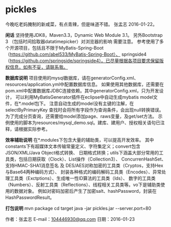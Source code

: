 # pickles 
今晚吃老妈腌制的新咸菜，有点青辣，但是味道不错。    张孟志  2016-01-22。

**闲话**
坚持使用JDK8，Maven3.3，Dynamic Web Module 3.1。
另外Bootstrap 3 （包括时间拾取器datatimepicker）对浏览器的影响 需要注意。
参考使用了多个开源项目，包括且不限于MyBatis-Spring-Boot（https://github.com/abel533/MyBatis-Spring-Boot）、
springside4（https://github.com/springside/springside4）。已尽量根据各项目要求保留版权信息，如有不妥，请联系我。
  
**数据库说明**
项目使用的mysql数据库，请在generatorConfig.xml、resources/application.yml中配置数据库信息。
如果使用其他数据库，还需要在pom.xml中配置数据库JDBC连接依赖。其中generatorConfig.xml，只为开发设计，
可以利用MyBatisGenerator插件在eclipse中自动生成mybatis model文件，在*.model包下。
注意自动生成的model没有主键的注解，在selectByPrimaryKey 查找时会将所有字段作为查询条件，会出现null转换错误。
为了完成分页查询，还需要给model添加page、raws变量，及get/set方法。
示例使用的脚本为resources/mysql_demo.sql。建库、建用户、授权相关语句已注释，请根据实际参考。

**效率辅助说明**
在*.modules下包含大量的辅助类，可以提高开发效率。
其中constants下有超媒体文本传输常量定义、字符集定义；convert包含JSON/XML/Java Object格式转换、
日期格式转换；utils下涵盖大部分常用的工具类，包括日期获取（Clock）、List操作（Collection3）、
ConcurrenHashSet、支持HMAC-SHA1消息签名 及 DES/AES对称加密的工具类（Cryptos，支持Hex与Base64两种编码方式）、
封装各种格式的编码解码工具类（Encodes）、异常处理工具类（Exctptions）、生成唯一性ID算法的工具类（Ids）、
数字的工具类（Numbers）、反射工具类（Reflections）、线程相关工具类等。vo下是辅助类使用的数据对象。
例如对密码加密后产生了加密salt、hashPassword，封装在HashPasswordResult。

**打包说明**
mvn package
cd target
java -jar pickles.jar --server.port=80

作者：张孟志
E-mail：104446930@qq.com
日期：2016-01-23